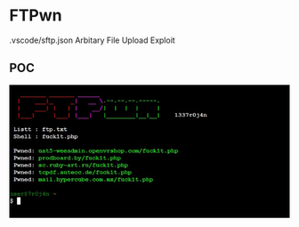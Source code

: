 # FTPwn
.vscode/sftp.json Arbitary File Upload Exploit

## POC
<img src="https://raw.githubusercontent.com/1337r0j4n/FTPwn/main/a.jpeg">
